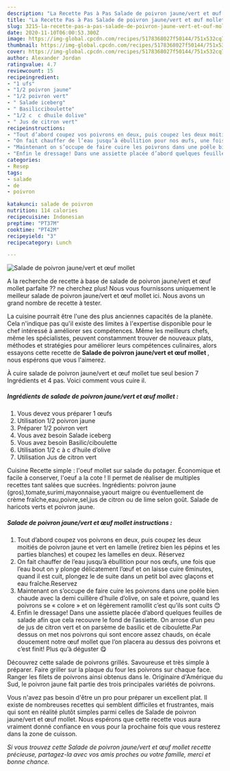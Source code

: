 ```yaml
---
description: "La Recette Pas à Pas Salade de poivron jaune/vert et œuf mollet"
title: "La Recette Pas à Pas Salade de poivron jaune/vert et œuf mollet"
slug: 3215-la-recette-pas-a-pas-salade-de-poivron-jaune-vert-et-ouf-mollet
date: 2020-11-10T06:00:53.300Z
image: https://img-global.cpcdn.com/recipes/5178368027f50144/751x532cq70/salade-de-poivron-jaunevert-et-oeuf-mollet-photo-principale-de-la-recette.jpg
thumbnail: https://img-global.cpcdn.com/recipes/5178368027f50144/751x532cq70/salade-de-poivron-jaunevert-et-oeuf-mollet-photo-principale-de-la-recette.jpg
cover: https://img-global.cpcdn.com/recipes/5178368027f50144/751x532cq70/salade-de-poivron-jaunevert-et-oeuf-mollet-photo-principale-de-la-recette.jpg
author: Alexander Jordan
ratingvalue: 4.7
reviewcount: 15
recipeingredient:
- "1 ufs"
- "1/2 poivron jaune"
- "1/2 poivron vert"
- " Salade iceberg"
- " Basilicciboulette"
- "1/2 c  c dhuile dolive"
- " Jus de citron vert"
recipeinstructions:
- "Tout d’abord coupez vos poivrons en deux, puis coupez les deux moitiés de poivron jaune et vert en lamelle (retirez bien les pépins et les parties blanches) et coupez les lamelles en deux. Réservez"
- "On fait chauffer de l’eau jusqu’à ébullition pour nos œufs, une fois que l’eau bout on y plonge délicatement l’œuf et on laisse cuire 6minutes, quand il est cuit, plongez le de suite dans un petit bol avec glaçons et eau fraîche.Reservez"
- "Maintenant on s’occupe de faire cuire les poivrons dans une poêle bien chaude avec la demi cuillère d’huile d’olive, on sale et poivre, quand les poivrons se « colore » et on légèrement ramollit c’est qu’ils sont cuits 😊"
- "Enfin le dressage! Dans une assiette placée d’abord quelques feuilles de salade afin que cela recouvre le fond de l’assiette. On arrose d’un peu de jus de citron vert et on parsème de basilic et de ciboulette.Par dessus on met nos poivrons qui sont encore assez chauds, on écale doucement notre œuf mollet que l’on placera au dessus des poivrons et c’est finit! Plus qu’à déguster 😋"
categories:
- Resep
tags:
- salade
- de
- poivron

katakunci: salade de poivron 
nutrition: 114 calories
recipecuisine: Indonesian
preptime: "PT37M"
cooktime: "PT42M"
recipeyield: "3"
recipecategory: Lunch

---
```



![Salade de poivron jaune/vert et œuf mollet](https://img-global.cpcdn.com/recipes/5178368027f50144/751x532cq70/salade-de-poivron-jaunevert-et-oeuf-mollet-photo-principale-de-la-recette.jpg)

A la recherche de recette à base de salade de poivron jaune/vert et œuf mollet parfaite ?? ne cherchez plus! Nous vous fournissons uniquement le meilleur salade de poivron jaune/vert et œuf mollet ici. Nous avons un grand nombre de recette à tester.

La cuisine pourrait être l'une des plus anciennes capacités de la planète. Cela n'indique pas qu'il existe des limites à l'expertise disponible pour le chef intéressé à améliorer ses compétences. Même les meilleurs chefs, même les spécialistes, peuvent constamment trouver de nouveaux plats, méthodes et stratégies pour améliorer leurs compétences culinaires, alors essayons cette recette de <strong> Salade de poivron jaune/vert et œuf mollet </strong>, nous espérons que vous l'aimerez.

<!--inarticleads1-->

À cuire salade de poivron jaune/vert et œuf mollet tue seul besion 7 Ingrédients et 4 pas. Voici comment vous cuire il.

##### Ingrédients de salade de poivron jaune/vert et œuf mollet :

1. Vous devez vous préparer 1 œufs
1. Utilisation 1/2 poivron jaune
1. Préparer 1/2 poivron vert
1. Vous avez besoin  Salade iceberg
1. Vous avez besoin  Basilic/ciboulette
1. Utilisation 1/2 c à c d’huile d’olive
1. Utilisation  Jus de citron vert


Cuisine Recette simple : l&#39;oeuf mollet sur salade du potager. Économique et facile à conserver, l&#39;oeuf a la cote ! Il permet de réaliser de multiples recettes tant salées que sucrées. Ingrédients: poivron jaune (gros),tomate,surimi,mayonnaise,yaourt maigre ou éventuellement de crème fraîche,eau,poivre,sel,jus de citron ou de lime selon goût. Salade de haricots verts et poivron jaune. 

<!--inarticleads2-->

##### Salade de poivron jaune/vert et œuf mollet instructions :

1. Tout d’abord coupez vos poivrons en deux, puis coupez les deux moitiés de poivron jaune et vert en lamelle (retirez bien les pépins et les parties blanches) et coupez les lamelles en deux. Réservez
1. On fait chauffer de l’eau jusqu’à ébullition pour nos œufs, une fois que l’eau bout on y plonge délicatement l’œuf et on laisse cuire 6minutes, quand il est cuit, plongez le de suite dans un petit bol avec glaçons et eau fraîche.Reservez
1. Maintenant on s’occupe de faire cuire les poivrons dans une poêle bien chaude avec la demi cuillère d’huile d’olive, on sale et poivre, quand les poivrons se « colore » et on légèrement ramollit c’est qu’ils sont cuits 😊
1. Enfin le dressage! Dans une assiette placée d’abord quelques feuilles de salade afin que cela recouvre le fond de l’assiette. On arrose d’un peu de jus de citron vert et on parsème de basilic et de ciboulette.Par dessus on met nos poivrons qui sont encore assez chauds, on écale doucement notre œuf mollet que l’on placera au dessus des poivrons et c’est finit! Plus qu’à déguster 😋


Découvrez cette salade de poivrons grillés. Savoureuse et très simple à préparer. Faire griller sur la plaque du four les poivrons sur chaque face. Ranger les filets de poivrons ainsi obtenus dans le. Originaire d&#39;Amérique du Sud, le poivron jaune fait partie des trois principales variétés de poivrons. 

<!--inarticleads1-->

<p>
Vous n'avez pas besoin d'être un pro pour préparer un excellent plat. Il existe de nombreuses recettes qui semblent difficiles et frustrantes, mais qui sont en réalité plutôt simples parmi celles de Salade de poivron jaune/vert et œuf mollet. Nous espérons que cette recette vous aura vraiment donné confiance en vous pour la prochaine fois que vous resterez dans la zone de cuisson.
</p>

<p>
<i>Si vous trouvez cette Salade de poivron jaune/vert et œuf mollet recette précieuse, partagez-la avec vos amis proches ou votre famille, merci et bonne chance.</i>
</p>

